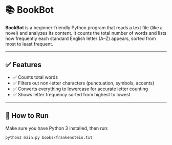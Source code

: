 # 📚 BookBot

**BookBot** is a beginner-friendly Python program that reads a text file (like a novel) and analyzes its content. It counts the total number of words and lists how frequently each standard English letter (A–Z) appears, sorted from most to least frequent.

---

## ✅ Features

- ✅ Counts total words
- ✅ Filters out non-letter characters (punctuation, symbols, accents)
- ✅ Converts everything to lowercase for accurate letter counting
- ✅ Shows letter frequency sorted from highest to lowest

---

## 🚀 How to Run

Make sure you have Python 3 installed, then run:

```bash
python3 main.py books/frankenstein.txt
